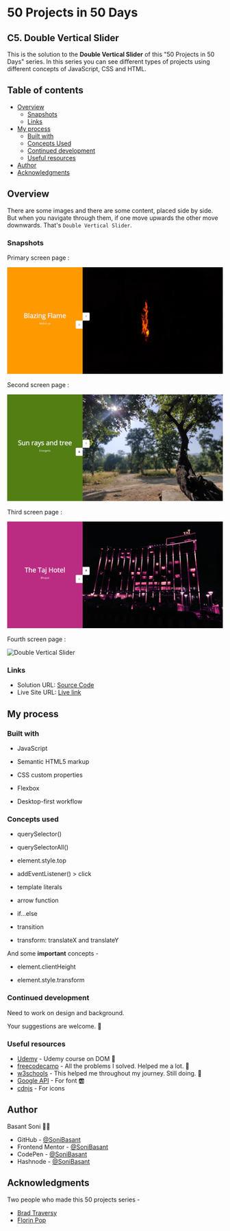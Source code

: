 # 50 Projects in 50 Days

## C5. Double Vertical Slider

This is the solution to the **Double Vertical Slider** of this "50 Projects in 50 Days" series. In this series you can see different types of projects using different concepts of JavaScript, CSS and HTML.

## Table of contents

- [Overview](#overview)
  - [Snapshots](#snapshots)
  - [Links](#links)
- [My process](#my-process)
  - [Built with](#built-with)
  - [Concepts Used](#concepts-used)
  - [Continued development](#continued-development)
  - [Useful resources](#useful-resources)
- [Author](#author)
- [Acknowledgments](#acknowledgments)

## Overview

There are some images and there are some content, placed side by side. But when you navigate through them, if one move upwards the other move downwards. That's `Double Vertical Slider`.

### Snapshots

Primary screen page :

![Double Vertical Slider](Images/Double-vertical-snap-1.png)

Second screen page :

![Double Vertical Slider](Images/Double-vertical-snap-2.png)

Third screen page :

![Double Vertical Slider](Images/Double-vertical-snap-3.png)

Fourth screen page :

![Double Vertical Slider](Images/Double-vertical-snap-4.png)

### Links

- Solution URL: [Source Code](https://github.com/SoniBasant/50-Projects-on-JS-DOM/tree/main/C5.%20Double%20Vertical%20Slider)
- Live Site URL: [Live link](https://sonibasant.github.io/50-Projects-on-JS-DOM/C5.%20Double%20Vertical%20Slider/doubleVerSlid.html)

## My process

### Built with

- JavaScript

- Semantic HTML5 markup

- CSS custom properties

- Flexbox

- Desktop-first workflow

### Concepts used

- querySelector()

- querySelectorAll()
- element.style.top
- addEventListener() > click
- template literals
- arrow function
- if...else
- transition
- transform: translateX and translateY

And some **important** concepts -

- element.clientHeight

- element.style.transform

### Continued development

Need to work on design and background.

Your suggestions are welcome. 🙌

### Useful resources

- [Udemy](https://www.udemy.com/course/50-projects-50-days/) - Udemy course on DOM 🤝
- [freecodecamp](https://www.freecodecamp.org/) - All the problems I solved. Helped me a lot. 🙌
- [w3schools](https://www.w3schools.com) - This helped me throughout my journey. Still doing. 🙂
- [Google API](https://fonts.googleapis.com/css?family=Open+Sans) - For font 🆎
- [cdnjs](https://cdnjs.cloudflare.com/ajax/libs/font-awesome/6.2.0/css/all.min.css) - For icons

## Author

Basant Soni 👨‍💻

- GitHub - [@SoniBasant](https://github.com/SoniBasant)
- Frontend Mentor - [@SoniBasant](https://www.frontendmentor.io/profile/SoniBasant)
- CodePen - [@SoniBasant](https://codepen.io/sonibasant)
- Hashnode - [@SoniBasant](https://sonibasant.hashnode.dev/)

## Acknowledgments

Two people who made this 50 projects series -

- [Brad Traversy](https://github.com/bradtraversy)
- [Florin Pop](https://github.com/florinpop17)
